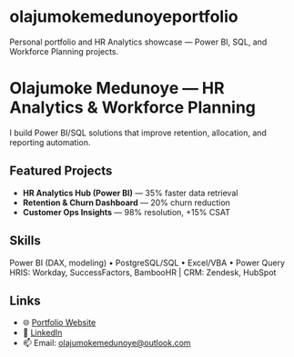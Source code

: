# olajumokemedunoyeportfolio
Personal portfolio and HR Analytics showcase — Power BI, SQL, and Workforce Planning projects.
# Olajumoke Medunoye — HR Analytics & Workforce Planning
I build Power BI/SQL solutions that improve retention, allocation, and reporting automation.

## Featured Projects
- **HR Analytics Hub (Power BI)** — 35% faster data retrieval  
- **Retention & Churn Dashboard** — 20% churn reduction  
- **Customer Ops Insights** — 98% resolution, +15% CSAT  

## Skills
Power BI (DAX, modeling) • PostgreSQL/SQL • Excel/VBA • Power Query  
HRIS: Workday, SuccessFactors, BambooHR | CRM: Zendesk, HubSpot

## Links
- 🌐 [Portfolio Website](https://www.olajumokemedunoye.com)
- 💼 [LinkedIn](https://www.linkedin.com/in/olajumoke-medunoye)
- 📫 Email: olajumokemedunoye@outlook.com
